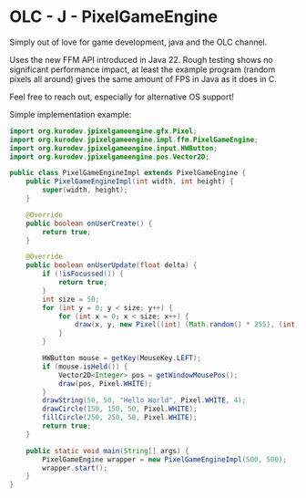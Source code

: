 # OLC - J - PixelGameEngine

Simply out of love for game development, java and the OLC channel.

Uses the new FFM API introduced in Java 22. Rough testing shows no significant performance impact,
at least the example program (random pixels all around) gives the same amount of FPS in Java as it does in C.

Feel free to reach out, especially for alternative OS support!


Simple implementation example:

```java
import org.kurodev.jpixelgameengine.gfx.Pixel;
import org.kurodev.jpixelgameengine.impl.ffm.PixelGameEngine;
import org.kurodev.jpixelgameengine.input.HWButton;
import org.kurodev.jpixelgameengine.pos.Vector2D;

public class PixelGameEngineImpl extends PixelGameEngine {
    public PixelGameEngineImpl(int width, int height) {
        super(width, height);
    }

    @Override
    public boolean onUserCreate() {
        return true;
    }

    @Override
    public boolean onUserUpdate(float delta) {
        if (!isFocussed()) {
            return true;
        }
        int size = 50;
        for (int y = 0; y < size; y++) {
            for (int x = 0; x < size; x++) {
                draw(x, y, new Pixel((int) (Math.random() * 255), (int) (Math.random() * 255), (int) (Math.random() * 255)));
            }
        }

        HWButton mouse = getKey(MouseKey.LEFT);
        if (mouse.isHeld()) {
            Vector2D<Integer> pos = getWindowMousePos();
            draw(pos, Pixel.WHITE);
        }
        drawString(50, 50, "Hello World", Pixel.WHITE, 4);
        drawCircle(150, 150, 50, Pixel.WHITE);
        fillCircle(250, 250, 50, Pixel.WHITE);
        return true;
    }

    public static void main(String[] args) {
        PixelGameEngine wrapper = new PixelGameEngineImpl(500, 500);
        wrapper.start();
    }
}
```

<img alt="" src="readme-res/olc-preview.png">